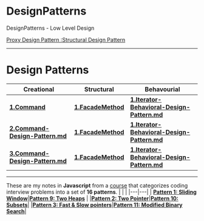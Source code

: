 # DesignPatterns
DesignPatterns - Low Level Design

[Proxy Design Pattern :Structural Design Pattern](https://youtu.be/9MxHKlVc6ZM)


---
# Design Patterns

|**Creational**|**Structural**|**Behavourial**|
|---|---|---|
|<b>[1.Command](https://github.com/vishal637yadav/DesignPatterns/blob/master/src/common/md/Command-Design-Pattern.md)</b>|<b>[1.FacadeMethod](https://github.com/vishal637yadav/DesignPatterns/blob/master/src/common/md/FacadeMethodDesignPattern.md)</b>|<b>[1.Iterator-Behavioral-Design-Pattern.md](https://github.com/vishal637yadav/DesignPatterns/blob/master/src/common/md/Iterator-Behavioral-Design-Pattern.md)</b>|
|<b>[2.Command-Design-Pattern.md](https://github.com/vishal637yadav/DesignPatterns/blob/master/src/common/md/Command-Design-Pattern.md)</b>|<b>[1.FacadeMethod](https://github.com/vishal637yadav/DesignPatterns/blob/master/src/common/md/FacadeMethodDesignPattern.md)</b>|<b>[1.Iterator-Behavioral-Design-Pattern.md](https://github.com/vishal637yadav/DesignPatterns/blob/master/src/common/md/Iterator-Behavioral-Design-Pattern.md)</b>|
|<b>[3.Command-Design-Pattern.md](https://github.com/vishal637yadav/DesignPatterns/blob/master/src/common/md/Command-Design-Pattern.md)</b>|<b>[1.FacadeMethod](https://github.com/vishal637yadav/DesignPatterns/blob/master/src/common/md/FacadeMethodDesignPattern.md)</b>|<b>[1.Iterator-Behavioral-Design-Pattern.md](https://github.com/vishal637yadav/DesignPatterns/blob/master/src/common/md/Iterator-Behavioral-Design-Pattern.md)</b>|

---
These are my notes in <b>Javascript</b> from a [course](https://www.educative.io/courses/grokking-the-coding-interview) that categorizes coding interview problems into a set of <b>16 patterns</b>. 
|   |   |
|---|---|
| <b>[Pattern 1: Sliding Window](./✅%20%20Pattern%2001%20:%20Sliding%20Window.md)</b>|<b>[Pattern 9: Two Heaps](./✅%20🙃%20Pattern%2009:%20Two%20Heaps.md)</b>   |
|<b>[Pattern 2: Two Pointer](./✅%20%20Pattern%2002:%20Two%20Pointers.md)</b>|<b>[Pattern 10: Subsets](./✅%20%20Pattern%2010:%20Subsets.md)</b>|
|<b>[Pattern 3: Fast & Slow pointers](./✅%20%20Pattern%2003:%20Fast%20%26%20Slow%20pointers.md)</b>|<b>[Pattern 11: Modified Binary Search](./✅%20%20Pattern%2011:%20Modified%20Binary%20Search.md)</b>|
